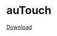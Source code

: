 # auTouch

[Download](https://drive.google.com/file/d/16oFFUjdRdSG_FkbnVfG50KQNoC7hgSk7/view?usp=sharing)
